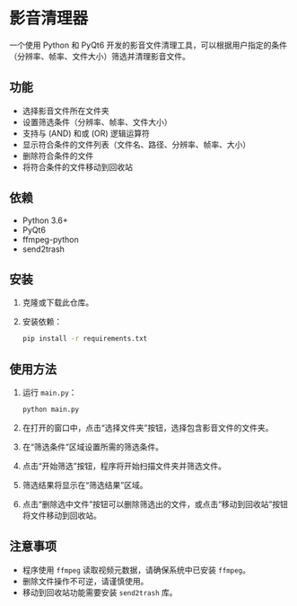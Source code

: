 # 影音清理器

一个使用 Python 和 PyQt6 开发的影音文件清理工具，可以根据用户指定的条件（分辨率、帧率、文件大小）筛选并清理影音文件。

## 功能

*   选择影音文件所在文件夹
*   设置筛选条件（分辨率、帧率、文件大小）
*   支持与 (AND) 和或 (OR) 逻辑运算符
*   显示符合条件的文件列表（文件名、路径、分辨率、帧率、大小）
*   删除符合条件的文件
*   将符合条件的文件移动到回收站

## 依赖

*   Python 3.6+
*   PyQt6
*   ffmpeg-python
*   send2trash

## 安装

1.  克隆或下载此仓库。
2.  安装依赖：

    ```bash
    pip install -r requirements.txt
    ```

## 使用方法

1.  运行 `main.py`：

    ```bash
    python main.py
    ```

2.  在打开的窗口中，点击“选择文件夹”按钮，选择包含影音文件的文件夹。
3.  在“筛选条件”区域设置所需的筛选条件。
4.  点击“开始筛选”按钮，程序将开始扫描文件夹并筛选文件。
5.  筛选结果将显示在“筛选结果”区域。
6.  点击“删除选中文件”按钮可以删除筛选出的文件，或点击“移动到回收站”按钮将文件移动到回收站。

## 注意事项

*   程序使用 `ffmpeg` 读取视频元数据，请确保系统中已安装 `ffmpeg`。
*   删除文件操作不可逆，请谨慎使用。
*   移动到回收站功能需要安装 `send2trash` 库。 